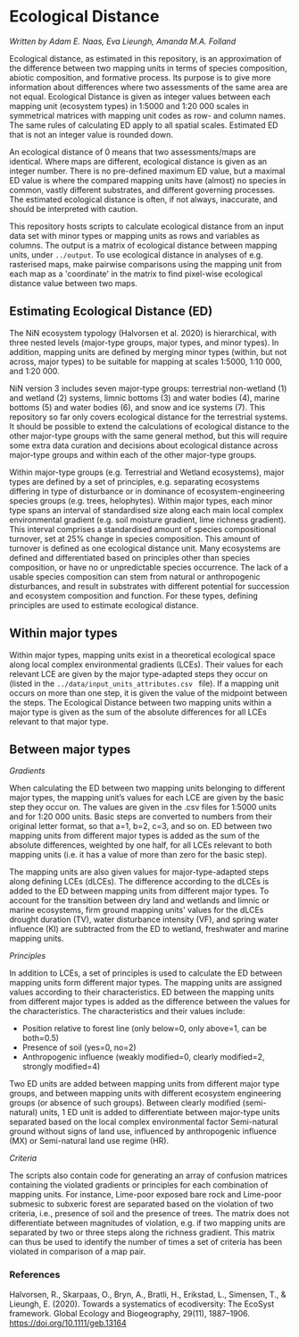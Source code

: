 # Ecological Distance

*Written by Adam E. Naas, Eva Lieungh, Amanda M.A. Folland*

Ecological distance, as estimated in this repository, is an approximation of the difference between two mapping units in terms of species composition, abiotic composition, and formative process. Its purpose is to give more information about differences where two assessments of the same area are not equal. Ecological Distance is given as integer values between each mapping unit (ecosystem types) in 1:5000 and 1:20 000 scales in symmetrical matrices with mapping unit codes as row- and column names. The same rules of calculating ED apply to all spatial scales. Estimated ED that is not an integer value is rounded down. 

An ecological distance of 0 means that two assessments/maps are identical. Where maps are different, ecological distance is given as an integer number. There is no pre-defined maximum ED value, but a maximal ED value is where the compared mapping units have (almost) no species in common, vastly different substrates, and different governing processes. The estimated ecological distance is often, if not always, inaccurate, and should be interpreted with caution. 

This repository hosts scripts to calculate ecological distance from an input data set with minor types or mapping units as rows and variables as columns. The output is a matrix of ecological distance between mapping units, under `../output`. To use ecological distance in analyses of e.g. rasterised maps, make pairwise comparisons using the mapping unit from each map as a 'coordinate' in the matrix to find pixel-wise ecological distance value between two maps.

## Estimating Ecological Distance (ED)

The NiN ecosystem typology (Halvorsen et al. 2020) is hierarchical, with three nested levels (major-type groups, major types, and minor types). In addition, mapping units are defined by merging minor types (within, but not across, major types) to be suitable for mapping at scales 1:5000, 1:10 000, and 1:20 000.

NiN version 3 includes seven major-type groups: terrestrial non-wetland (1) and wetland (2) systems, limnic bottoms (3) and water bodies (4), marine bottoms (5) and water bodies (6), and snow and ice systems (7). This repository so far only covers ecological distance for the terrestrial systems. It should be possible to extend the calculations of ecological distance to the other major-type groups with the same general method, but this will require some extra data curation and decisions about ecological distance across major-type groups and within each of the other major-type groups.

Within major-type groups (e.g. Terrestrial and Wetland ecosystems), major types are defined by a set of principles, e.g. separating ecosystems differing in type of disturbance or in dominance of ecosystem-engineering species groups (e.g. trees, helophytes). Within major types, each minor type spans an interval of standardised size along each main local complex environmental gradient (e.g. soil moisture gradient, lime richness gradient). This interval comprises a standardised amount of species compositional turnover, set at 25% change in species composition. This amount of turnover is defined as one ecological distance unit. Many ecosystems are defined and differentiated based on principles other than species composition, or have no or unpredictable species occurrence. The lack of a usable species composition can stem from natural or anthropogenic disturbances, and result in substrates with different potential for succession and ecosystem composition and function. For these types, defining principles are used to estimate ecological distance.

## Within major types

Within major types, mapping units exist in a theoretical ecological space along local complex environmental gradients (LCEs). Their values for each relevant LCE are given by the major type-adapted steps they occur on (listed in the `../data/input_units_attributes.csv ` file). If a mapping unit occurs on more than one step, it is given the value of the midpoint between the steps. The Ecological Distance between two mapping units within a major type is given as the sum of the absolute differences for all LCEs relevant to that major type.

## Between major types

*Gradients*

When calculating the ED between two mapping units belonging to different major types, the mapping unit’s values for each LCE are given by the basic step they occur on. The values are given in the .csv files <add name here> for 1:5000 units and <add name here> for 1:20 000 units. Basic steps are converted to numbers from their original letter format, so that a=1, b=2, c=3, and so on. ED between two mapping units from different major types is added as the sum of the absolute differences, weighted by one half, for all LCEs relevant to both mapping units (i.e. it has a value of more than zero for the basic step).

The mapping units are also given values for major-type-adapted steps along defining LCEs (dLCEs). The difference according to the dLCEs is added to the ED between mapping units from different major types. To account for the transition between dry land and wetlands and limnic or marine ecosystems, firm ground mapping units' values for the dLCEs drought duration (TV), water disturbance intensity (VF), and spring water influence (KI) are subtracted from the ED to wetland, freshwater and marine mapping units. 

*Principles*

In addition to LCEs, a set of principles is used to calculate the ED between mapping units form different major types. The mapping units are assigned values according to their characteristics. ED between the mapping units from different major types is added as the difference between the values for the characteristics. The characteristics and their values include:

- Position relative to forest line (only below=0, only above=1, can be both=0.5)
- Presence of soil (yes=0, no=2)
- Anthropogenic influence (weakly modified=0, clearly modified=2, strongly modified=4)

Two ED units are added between mapping units from different major type groups, and between mapping units with different ecosystem engineering groups (or absence of such groups). Between clearly modified (semi-natural) units, 1 ED unit is added to differentiate between major-type units separated based on the local complex environmental factor Semi-natural ground without signs of land use, influenced by anthropogenic influence (MX) or Semi-natural land use regime (HR).

*Criteria*

The scripts also contain code for generating an array of confusion matrices containing the violated gradients or principles for each combination of mapping units. For instance, Lime-poor exposed bare rock and Lime-poor submesic to subxeric forest are separated based on the violation of two criteria, i.e., presence of soil and the presence of trees. The matrix does not differentiate between magnitudes of violation, e.g. if two mapping units are separated by two or three steps along the richness gradient. This matrix can thus be used to identify the number of times a set of criteria has been violated in comparison of a map pair.

### References

Halvorsen, R., Skarpaas, O., Bryn, A., Bratli, H., Erikstad, L., Simensen, T., & Lieungh, E. (2020). Towards a systematics of ecodiversity: The EcoSyst framework. Global Ecology and Biogeography, 29(11), 1887–1906. https://doi.org/10.1111/geb.13164

